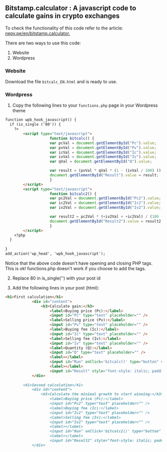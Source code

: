 ## Bitstamp.calculator : A javascript code to calculate gains in crypto exchanges
To check the functionality of this code refer to the article: [nepy.pe/en/bitstamp.calculator.](http://www.nepy.pe/en/crypto/invest-in-cryptocurrencies-basic-math-to-start-winning/) 

There are two ways to use this code:
1. Website
2. Wordpress

### Website

Download the file `bitcalc_EN.html` and is ready to use.

### Wordpress

1. Copy the following lines to your `functions.php` page in your Wordpress theme
```markdown
function wpb_hook_javascript() {
  if (is_single ('80')) { 
    ?>
        <script type="text/javascript">
                    function bitcalc() {
					var pcVal = document.getElementById("Pc").value;
					var pvVal = document.getElementById("Pv").value;
					var icVal = document.getElementById("Ic").value;
					var ivVal = document.getElementById("Iv").value;
					var qVal = document.getElementById("Q").value;

					var result = (pvVal * qVal * (1 - (ivVal / 100) )) - (pcVal * qVal * (1 + (icVal / 100) ));
					document.getElementById("Result").value = result;
				    }
        </script>
		<script type="text/javascript">
                    function bitcalc2() {
					var pc2Val = document.getElementById("Pc2").value;
					var ic2Val = document.getElementById("Ic2").value;
					var iv2Val = document.getElementById("Iv2").value;

					var result2 = pc2Val * (+iv2Val + +ic2Val) / (100 - (1*iv2Val)) ;
					document.getElementById("Result2").value = result2;
				    }
        </script>
    <?php
  }
	  
}
add_action('wp_head', 'wpb_hook_javascript');
```
Notice that the above code doesn't have opening and closing PHP tags. This is ok! functions.php doesn't work if you choose to add the tags.

2. Replace 80 in is_single('') with your post id

3. Add the following lines in your post (html):
```markdown
<h1>First calculation</h1>
            <div id="content">
                <h3>Calculate gain:</h3>
                    <label>Buying price (Pc):</label>
                    <input id="Pc" type="text" placeholder="" />
                    <label>Selling price (Pv):</label>
                    <input id="Pv" type="text" placeholder="" />
                    <label>Buying fee (Ic):</label>
                    <input id="Ic" type="text" placeholder="" />
                    <label>Selling fee (Iv):</label>
                    <input id="Iv" type="text" placeholder="" />
                    <label>Quantity (Q):</label>
                    <input id="Q" type="text" placeholder="" />
                    <label></label>
                    <input id="Run" onClick='bitcalc()' type="button" value="Calculate" />
                    <label></label>
                    <input id="Result" style="font-style: italic; padding-left: -2px;" readonly="readonly" type="text" value="The gain is..." />
            </div>
        
        <h1>Second calculation</h1>
            <div id="content">
                <h3>Calculate the minimal growth to start winning:</h3>
                    <label>Buying price (Pc):</label>
                    <input id="Pc2" type="text" placeholder="" />
                    <label>Buying fee (Ic):</label>
                    <input id="Ic2" type="text" placeholder="" />
                    <label>Selling fee (Iv):</label>
                    <input id="Iv2" type="text" placeholder="" />
                    <label></label>
                    <input id="Run" onClick='bitcalc2()' type="button" value="Calculate" />
                    <label></label>
                    <input id="Result2" style="font-style: italic; padding-left: -2px;" readonly="readonly" type="text" value="The minimal growth is..." />
            </div>
```


